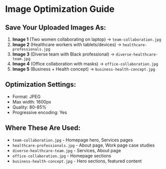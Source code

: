 # Image Optimization Guide

## Save Your Uploaded Images As:

1. **Image 1** (Two women collaborating on laptop) → `team-collaboration.jpg`
2. **Image 2** (Healthcare workers with tablets/devices) → `healthcare-professionals.jpg`
3. **Image 3** (Diverse team with Black professional) → `diverse-healthcare-team.jpg`
4. **Image 4** (Office collaboration with masks) → `office-collaboration.jpg`
5. **Image 5** (Business + Health concept) → `business-health-concept.jpg`

## Optimization Settings:
- Format: JPEG
- Max width: 1600px
- Quality: 80-85%
- Progressive encoding: Yes

## Where These Are Used:
- `team-collaboration.jpg` - Homepage hero, Services pages
- `healthcare-professionals.jpg` - About page, Work page case studies
- `diverse-healthcare-team.jpg` - Services, About page
- `office-collaboration.jpg` - Homepage sections
- `business-health-concept.jpg` - Hero sections, featured content
